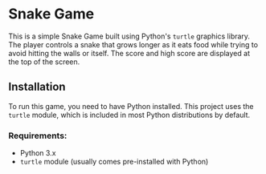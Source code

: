 # Snake Game

This is a simple Snake Game built using Python's `turtle` graphics library. The player controls a snake that grows longer as it eats food while trying to avoid hitting the walls or itself. The score and high score are displayed at the top of the screen.

## Installation

To run this game, you need to have Python installed. This project uses the `turtle` module, which is included in most Python distributions by default.

### Requirements:
- Python 3.x
- `turtle` module (usually comes pre-installed with Python)
